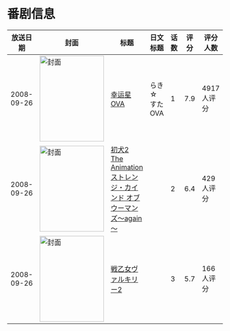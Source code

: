 # 番剧信息

|放送日期|封面|标题|日文标题|话数|评分|评分人数|
|---|---|---|---|---|---|---|
|2008-09-26|<img src="//lain.bgm.tv/pic/cover/c/b6/95/13557_3YIni.jpg" alt="封面" style="width:150px;height:200px;object-fit:cover;">|[幸运星 OVA](https://bangumi.tv/subject/13557)|らき☆すた OVA|1|7.9|4917人评分|
|2008-09-26|<img src="/img/no_icon_subject.png" alt="封面" style="width:150px;height:200px;object-fit:cover;">|[初犬2 The Animation ストレンジ・カインド オブ ウーマンズ～again～](https://bangumi.tv/subject/62462)||2|6.4|429人评分|
|2008-09-26|<img src="/img/no_icon_subject.png" alt="封面" style="width:150px;height:200px;object-fit:cover;">|[戦乙女ヴァルキリー2](https://bangumi.tv/subject/70432)||3|5.7|166人评分|
